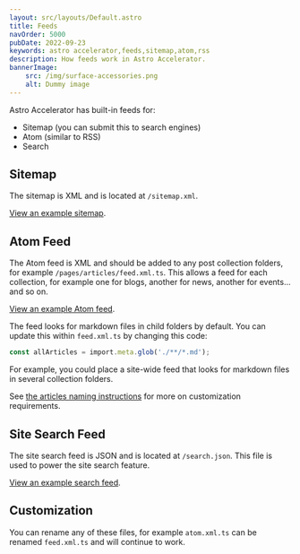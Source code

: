 ```yaml
---
layout: src/layouts/Default.astro
title: Feeds
navOrder: 5000
pubDate: 2022-09-23
keywords: astro accelerator,feeds,sitemap,atom,rss
description: How feeds work in Astro Accelerator.
bannerImage:
    src: /img/surface-accessories.png
    alt: Dummy image
---
```


Astro Accelerator has built-in feeds for:

- Sitemap (you can submit this to search engines)
- Atom (similar to RSS)
- Search

## Sitemap

The sitemap is XML and is located at `/sitemap.xml`.

[View an example sitemap](/sitemap.xml).

## Atom Feed

The Atom feed is XML and should be added to any post collection folders, for example `/pages/articles/feed.xml.ts`. This allows a feed for each collection, for example one for blogs, another for news, another for events... and so on.

[View an example Atom feed](/articles/feed.xml).

The feed looks for markdown files in child folders by default. You can update this within `feed.xml.ts` by changing this code:

```typescript
const allArticles = import.meta.glob('./**/*.md');
```

For example, you could place a site-wide feed that looks for markdown files in several collection folders.

See [the articles naming instructions](/features/articles/#using-different-article-names) for more on customization requirements.

## Site Search Feed

The site search feed is JSON and is located at `/search.json`. This file is used to power the site search feature.

[View an example search feed](/search.json).

## Customization

You can rename any of these files, for example `atom.xml.ts` can be renamed `feed.xml.ts` and will continue to work.